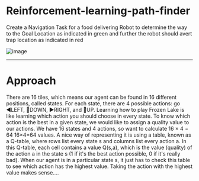 # Reinforcement-learning-path-finder
Create a Navigation Task for a food delivering Robot to determine the way to the Goal Location as indicated in green and further the robot should avert trap location as indicated in red

![image](https://user-images.githubusercontent.com/83969166/224532335-5be5425a-9041-4b25-86df-7a618d60749f.png)
<hr style="overflow:visible">

# Approach
<p> There are 16 tiles, which means our agent can be found in 16 different positions, called states. For each state, there are 4 possible actions: go ◀️LEFT, 🔽DOWN, ▶️RIGHT, and 🔼UP. Learning how to play Frozen Lake is like learning which action you should choose in every state. To know which action is the best in a given state, we would like to assign a quality value to our actions. We have 16 states and 4 actions, so want to calculate 16 × 4 = 64 16×4=64 values. A nice way of representing it is using a table, known as a Q-table, where rows list every state s and columns list every action  a. In this Q-table, each cell contains a value  Q(s,a), which is the value (quality) of the action  a in the state  s (1 if it's the best action possible, 0 if it's really bad). When our agent is in a particular state  s, it just has to check this table to see which action has the highest value. Taking the action with the highest value makes sense....</p>
